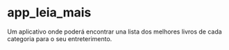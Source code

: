 # app_leia_mais
Um aplicativo onde poderá encontrar una lista dos melhores livros de cada categoria para o seu entreterimento.
